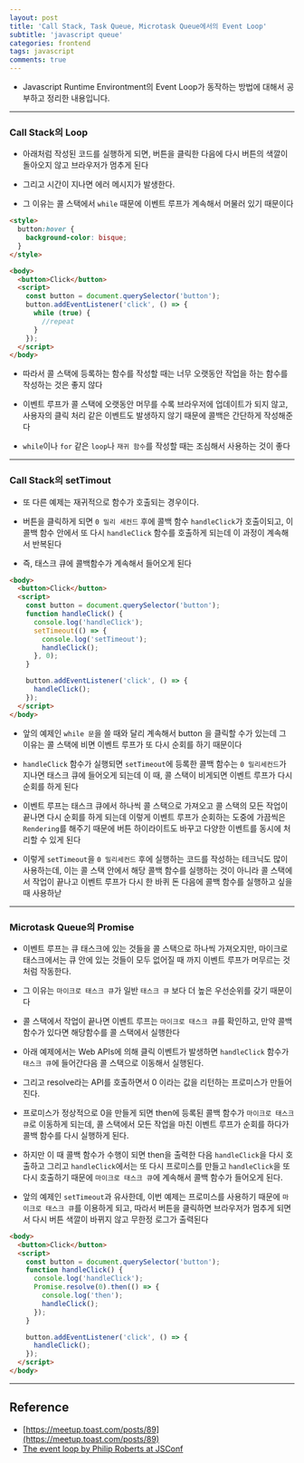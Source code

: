 ```yaml
---
layout: post
title: 'Call Stack, Task Queue, Microtask Queue에서의 Event Loop'
subtitle: 'javascript queue'
categories: frontend
tags: javascript
comments: true
---
```


- Javascript Runtime Environtment의 Event Loop가 동작하는 방법에 대해서 공부하고 정리한 내용입니다.

---

### Call Stack의 Loop

- 아래처럼 작성된 코드를 실행하게 되면, 버튼을 클릭한 다음에 다시 버튼의 색깔이 돌아오지 않고 브라우저가 멈추게 된다

- 그리고 시간이 지나면 에러 메시지가 발생한다.

- 그 이유는 콜 스택에서 `while` 때문에 이벤트 루프가 계속해서 머물러 있기 때문이다

```html
<style>
  button:hover {
    background-color: bisque;
  }
</style>

<body>
  <button>Click</button>
  <script>
    const button = document.querySelector('button');
    button.addEventListener('click', () => {
      while (true) {
        //repeat
      }
    });
  </script>
</body>
```

- 따라서 콜 스택에 등록하는 함수를 작성할 때는 너무 오랫동안 작업을 하는 함수를 작성하는 것은 좋지 않다

- 이벤트 루프가 콜 스택에 오랫동안 머무를 수록 브라우저에 업데이트가 되지 않고, 사용자의 클릭 처리 같은 이벤트도 발생하지 않기 때문에 콜백은 간단하게 작성해준다

- `while`이나 `for` 같은 `loop`나 `재귀 함수`를 작성할 때는 조심해서 사용하는 것이 좋다

---

### Call Stack의 setTimout

- 또 다른 예제는 재귀적으로 함수가 호출되는 경우이다.

- 버튼을 클릭하게 되면 `0 밀리 세컨드` 후에 콜백 함수 `handleClick`가 호출이되고, 이 콜백 함수 안에서 또 다시 `handleClick` 함수를 호출하게 되는데 이 과정이 계속해서 반복된다

- 즉, 태스크 큐에 콜백함수가 계속해서 들어오게 된다

```html
<body>
  <button>Click</button>
  <script>
    const button = document.querySelector('button');
    function handleClick() {
      console.log('handleClick');
      setTimeout(() => {
        console.log('setTimeout');
        handleClick();
      }, 0);
    }

    button.addEventListener('click', () => {
      handleClick();
    });
  </script>
</body>
```

- 앞의 예제인 `while 문`을 쓸 때와 달리 계속해서 button 을 클릭할 수가 있는데 그 이유는 콜 스택에 비면 이벤트 루프가 또 다시 순회를 하기 때문이다

- `handleClick` 함수가 실행되면 `setTimeout`에 등록한 콜백 함수는 `0 밀리세컨드`가 지나면 태스크 큐에 들어오게 되는데 이 때, 콜 스택이 비게되면 이벤트 루프가 다시 순회를 하게 된다

- 이벤트 루프는 태스크 큐에서 하나씩 콜 스택으로 가져오고 콜 스택의 모든 작업이 끝나면 다시 순회를 하게 되는데 이렇게 이벤트 루프가 순회하는 도중에 가끔씩은 `Rendering`를 해주기 때문에 버튼 하이라이트도 바꾸고 다양한 이벤트를 동시에 처리할 수 있게 된다

- 이렇게 `setTimeout`을 `0 밀리세컨드` 후에 실행하는 코드를 작성하는 테크닉도 많이 사용하는데, 이는 콜 스택 안에서 해당 콜백 함수를 실행하는 것이 아니라 콜 스택에서 작업이 끝나고 이벤트 루프가 다시 한 바퀴 돈 다음에 콜백 함수를 실행하고 싶을 때 사용하낟

---

### Microtask Queue의 Promise

- 이벤트 루프는 큐 태스크에 있는 것들을 콜 스택으로 하나씩 가져오지만, 마이크로 태스크에서는 큐 안에 있는 것들이 모두 없어질 때 까지 이벤트 루프가 머무르는 것 처럼 작동한다.

- 그 이유는 `마이크로 태스크 큐`가 일반 `태스크 큐` 보다 더 높은 우선순위를 갖기 때문이다

- 콜 스택에서 작업이 끝나면 이벤트 루프는 `마이크로 태스크 큐`를 확인하고, 만약 콜백 함수가 있다면 해당함수를 콜 스택에서 실행한다

- 아래 예제에서는 Web APIs에 의해 클릭 이벤트가 발생하면 `handleClick` 함수가 `태스크 큐`에 들어간다음 콜 스택으로 이동해서 실행된다.

- 그리고 resolve라는 API를 호출하면서 0 이라는 값을 리턴하는 프로미스가 만들어진다.

- 프로미스가 정상적으로 0을 만들게 되면 then에 등록된 콜백 함수가 `마이크로 태스크 큐`로 이동하게 되는데, 콜 스택에서 모든 작업을 마친 이벤트 루프가 순회를 하다가 콜백 함수를 다시 실행하게 된다.

- 하지만 이 때 콜백 함수가 수행이 되면 then을 출력한 다음 `handleClick`을 다시 호출하고 그리고 `handleClick`에서는 또 다시 프로미스를 만들고 `handleClick`을 또 다시 호출하기 때문에 `마이크로 태스크 큐`에 계속해서 콜백 함수가 들어오게 된다.

- 앞의 예제인 `setTimeout`과 유사한데, 이번 예제는 프로미스를 사용하기 때문에 `마이크로 태스크 큐`를 이용하게 되고, 따라서 버튼을 클릭하면 브라우저가 멈추게 되면서 다시 버튼 색깔이 바뀌지 않고 무한정 로그가 출력된다

```html
<body>
  <button>Click</button>
  <script>
    const button = document.querySelector('button');
    function handleClick() {
      console.log('handleClick');
      Promise.resolve(0).then(() => {
        console.log('then');
        handleClick();
      });
    }

    button.addEventListener('click', () => {
      handleClick();
    });
  </script>
</body>
```

---

## Reference

- [https://meetup.toast.com/posts/89](https://meetup.toast.com/posts/89)
- [The event loop by Philip Roberts at JSConf](https://www.youtube.com/watch?v=8aGhZQkoFbQ)
